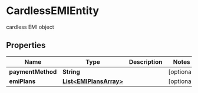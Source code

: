 

# CardlessEMIEntity

cardless EMI object

## Properties

| Name | Type | Description | Notes |
|------------ | ------------- | ------------- | -------------|
|**paymentMethod** | **String** |  |  [optional] |
|**emiPlans** | [**List&lt;EMIPlansArray&gt;**](EMIPlansArray.md) |  |  [optional] |



